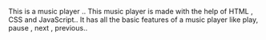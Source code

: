 This is a music player ..
This music player is made with the help of HTML , CSS and JavaScript..
It has all the basic features of a music player like play, pause , next , previous..
